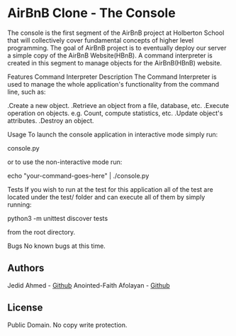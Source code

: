 # AirBnB Clone - The Console
The console is the first segment of the AirBnB project at Holberton School that will collectively cover fundamental concepts of higher level programming. The goal of AirBnB project is to eventually deploy our server a simple copy of the AirBnB Website(HBnB). A command interpreter is created in this segment to manage objects for the AirBnB(HBnB) website.

Features
Command Interpreter
Description
The Command Interpreter is used to manage the whole application's functionality from the command line, such as:

.Create a new object.
.Retrieve an object from a file, database, etc.
.Execute operation on objects. e.g. Count, compute statistics, etc.
.Update object's attributes.
.Destroy an object.

Usage
To launch the console application in interactive mode simply run:

console.py

or to use the non-interactive mode run:

echo "your-command-goes-here" | ./console.py 

Tests
If you wish to run at the test for this application all of the test are located under the test/ folder and can execute all of them by simply running:

python3 -m unittest discover tests

from the root directory.

Bugs
No known bugs at this time.

## Authors
Jedid Ahmed - [Github](https://github.com/Jedid-Ahmed)
Anointed-Faith Afolayan - [Github](https://github.com/JadeTFC)

## License
Public Domain. No copy write protection. 
